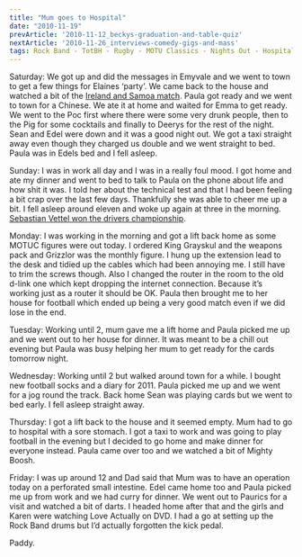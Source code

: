 ```yaml
---
title: "Mum goes to Hospital"
date: "2010-11-19"
prevArticle: '2010-11-12_beckys-graduation-and-table-quiz'
nextArticle: '2010-11-26_interviews-comedy-gigs-and-mass'
tags: Rock Band - TotBH - Rugby - MOTU Classics - Nights Out - Hospital - Diary
---
```

Saturday: We got up and did the messages in Emyvale and we went to town to get a few things for Elaines ‘party’. We came back to the house and watched a bit of the [Ireland and Samoa match](http://www.rte.ie/sport/rugby/2010/1113/ireland_samoa.html). Paula got ready and we went to town for a Chinese. We ate it at home and waited for Emma to get ready. We went to the Poc first where there were some very drunk people, then to the Pig for some cocktails and finally to Deerys for the rest of the night. Sean and Edel were down and it was a good night out. We got a taxi straight away even though they charged us double and we went straight to bed. Paula was in Edels bed and I fell asleep.

Sunday: I was in work all day and I was in a really foul mood. I got home and ate my dinner and went to bed to talk to Paula on the phone about life and how shit it was. I told her about the technical test and that I had been feeling a bit crap over the last few days. Thankfully she was able to cheer me up a bit. I fell asleep around eleven and woke up again at three in the morning. [Sebastian Vettel won the drivers championship](http://www.rte.eu/sport/motorsport/2010/1114/abudhabi_vettels.html).

Monday: I was working in the morning and got a lift back home as some MOTUC figures were out today. I ordered King Grayskul and the weapons pack and Grizzlor was the monthly figure. I hung up the extension lead to the desk and tidied up the cables which had been annoying me. I still have to trim the screws though. Also I changed the router in the room to the old d-link one which kept dropping the internet connection. Because it’s working just as a router it should be OK. Paula then brought me to her house for football which ended up being a very good match even if we did lose in the end.

Tuesday: Working until 2, mum gave me a lift home and Paula picked me up and we went out to her house for dinner. It was meant to be a chill out evening but Paula was busy helping her mum to get ready for the cards tomorrow night.

Wednesday: Working until 2 but walked around town for a while. I bought new football socks and a diary for 2011. Paula picked me up and we went for a jog round the track. Back home Sean was playing cards but we went to bed early. I fell asleep straight away.

Thursday: I got a lift back to the house and it seemed empty. Mum had to go to hospital with a sore stomach. I got a taxi to work and was going to play football in the evening but I decided to go home and make dinner for everyone instead. Paula came over too and we watched a bit of Mighty Boosh.

Friday: I was up around 12 and Dad said that Mum was to have an operation today on a perforated small intestine. Edel came home too and Paula picked me up from work and we had curry for dinner. We went out to Paurics for a visit and watched a bit of darts. I headed home after that and the girls and Karen were watching Love Actually on DVD. I had a go at setting up the Rock Band drums but I’d actually forgotten the kick pedal.

Paddy.

